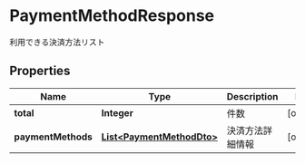 

# PaymentMethodResponse

利用できる決済方法リスト
## Properties

Name | Type | Description | Notes
------------ | ------------- | ------------- | -------------
**total** | **Integer** | 件数 |  [optional]
**paymentMethods** | [**List&lt;PaymentMethodDto&gt;**](PaymentMethodDto.md) | 決済方法詳細情報 |  [optional]



